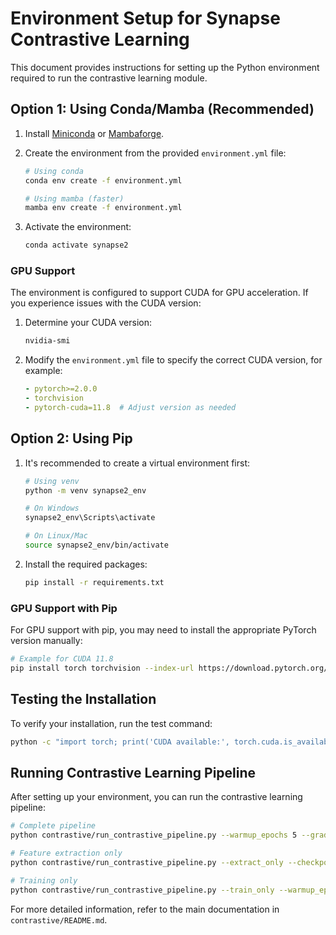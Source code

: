 # Environment Setup for Synapse Contrastive Learning

This document provides instructions for setting up the Python environment required to run the contrastive learning module.

## Option 1: Using Conda/Mamba (Recommended)

1. Install [Miniconda](https://docs.conda.io/en/latest/miniconda.html) or [Mambaforge](https://github.com/conda-forge/miniforge#mambaforge).

2. Create the environment from the provided `environment.yml` file:

   ```bash
   # Using conda
   conda env create -f environment.yml

   # Using mamba (faster)
   mamba env create -f environment.yml
   ```

3. Activate the environment:

   ```bash
   conda activate synapse2
   ```

### GPU Support

The environment is configured to support CUDA for GPU acceleration. If you experience issues with the CUDA version:

1. Determine your CUDA version:
   ```bash
   nvidia-smi
   ```

2. Modify the `environment.yml` file to specify the correct CUDA version, for example:
   ```yaml
   - pytorch>=2.0.0
   - torchvision
   - pytorch-cuda=11.8  # Adjust version as needed
   ```

## Option 2: Using Pip

1. It's recommended to create a virtual environment first:

   ```bash
   # Using venv
   python -m venv synapse2_env
   
   # On Windows
   synapse2_env\Scripts\activate
   
   # On Linux/Mac
   source synapse2_env/bin/activate
   ```

2. Install the required packages:

   ```bash
   pip install -r requirements.txt
   ```

### GPU Support with Pip

For GPU support with pip, you may need to install the appropriate PyTorch version manually:

```bash
# Example for CUDA 11.8
pip install torch torchvision --index-url https://download.pytorch.org/whl/cu118
```

## Testing the Installation

To verify your installation, run the test command:

```bash
python -c "import torch; print('CUDA available:', torch.cuda.is_available())"
```

## Running Contrastive Learning Pipeline

After setting up your environment, you can run the contrastive learning pipeline:

```bash
# Complete pipeline
python contrastive/run_contrastive_pipeline.py --warmup_epochs 5 --gradual_epochs 5 --epochs 10

# Feature extraction only
python contrastive/run_contrastive_pipeline.py --extract_only --checkpoint ./contrastive/checkpoints/final_contrastive_model.pt

# Training only
python contrastive/run_contrastive_pipeline.py --train_only --warmup_epochs 5 --gradual_epochs 5 --epochs 10
```

For more detailed information, refer to the main documentation in `contrastive/README.md`. 